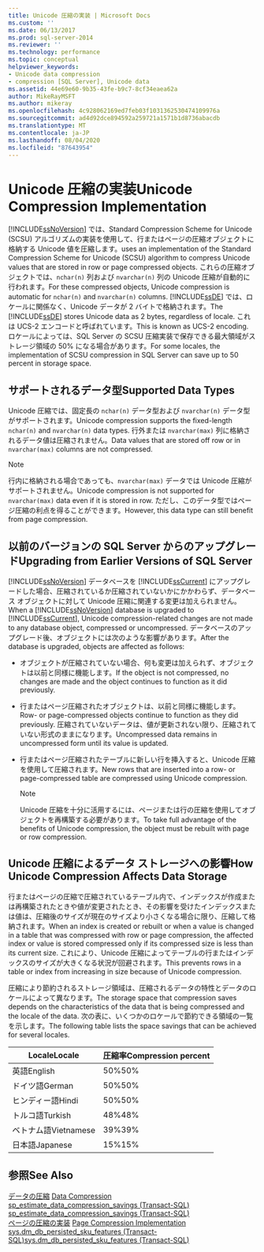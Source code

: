 ```yaml
---
title: Unicode 圧縮の実装 | Microsoft Docs
ms.custom: ''
ms.date: 06/13/2017
ms.prod: sql-server-2014
ms.reviewer: ''
ms.technology: performance
ms.topic: conceptual
helpviewer_keywords:
- Unicode data compression
- compression [SQL Server], Unicode data
ms.assetid: 44e69e60-9b35-43fe-b9c7-8cf34eaea62a
author: MikeRayMSFT
ms.author: mikeray
ms.openlocfilehash: 4c928062169ed7feb03f1031362530474109976a
ms.sourcegitcommit: ad4d92dce894592a259721a1571b1d8736abacdb
ms.translationtype: MT
ms.contentlocale: ja-JP
ms.lasthandoff: 08/04/2020
ms.locfileid: "87643954"
---
```

# <a name="unicode-compression-implementation"></a><span data-ttu-id="dd3bb-102">Unicode 圧縮の実装</span><span class="sxs-lookup"><span data-stu-id="dd3bb-102">Unicode Compression Implementation</span></span>
  [!INCLUDE[ssNoVersion](../../includes/ssnoversion-md.md)] <span data-ttu-id="dd3bb-103">では、Standard Compression Scheme for Unicode (SCSU) アルゴリズムの実装を使用して、行またはページの圧縮オブジェクトに格納する Unicode 値を圧縮します。</span><span class="sxs-lookup"><span data-stu-id="dd3bb-103">uses an implementation of the Standard Compression Scheme for Unicode (SCSU) algorithm to compress Unicode values that are stored in row or page compressed objects.</span></span> <span data-ttu-id="dd3bb-104">これらの圧縮オブジェクトでは、`nchar(n)` 列および `nvarchar(n)` 列の Unicode 圧縮が自動的に行われます。</span><span class="sxs-lookup"><span data-stu-id="dd3bb-104">For these compressed objects, Unicode compression is automatic for `nchar(n)` and `nvarchar(n)` columns.</span></span> <span data-ttu-id="dd3bb-105">[!INCLUDE[ssDE](../../includes/ssde-md.md)] では、ロケールに関係なく、Unicode データが 2 バイトで格納されます。</span><span class="sxs-lookup"><span data-stu-id="dd3bb-105">The [!INCLUDE[ssDE](../../includes/ssde-md.md)] stores Unicode data as 2 bytes, regardless of locale.</span></span> <span data-ttu-id="dd3bb-106">これは UCS-2 エンコードと呼ばれています。</span><span class="sxs-lookup"><span data-stu-id="dd3bb-106">This is known as UCS-2 encoding.</span></span> <span data-ttu-id="dd3bb-107">ロケールによっては、SQL Server の SCSU 圧縮実装で保存できる最大領域がストレージ領域の 50% になる場合があります。</span><span class="sxs-lookup"><span data-stu-id="dd3bb-107">For some locales, the implementation of SCSU compression in SQL Server can save up to 50 percent in storage space.</span></span>  
  
## <a name="supported-data-types"></a><span data-ttu-id="dd3bb-108">サポートされるデータ型</span><span class="sxs-lookup"><span data-stu-id="dd3bb-108">Supported Data Types</span></span>  
 <span data-ttu-id="dd3bb-109">Unicode 圧縮では、固定長の `nchar(n)` データ型および `nvarchar(n)` データ型がサポートされます。</span><span class="sxs-lookup"><span data-stu-id="dd3bb-109">Unicode compression supports the fixed-length `nchar(n)` and `nvarchar(n)` data types.</span></span> <span data-ttu-id="dd3bb-110">行外または `nvarchar(max)` 列に格納されるデータ値は圧縮されません。</span><span class="sxs-lookup"><span data-stu-id="dd3bb-110">Data values that are stored off row or in `nvarchar(max)` columns are not compressed.</span></span>  
  
> [!NOTE]  
>  <span data-ttu-id="dd3bb-111">行内に格納される場合であっても、`nvarchar(max)` データでは Unicode 圧縮がサポートされません。</span><span class="sxs-lookup"><span data-stu-id="dd3bb-111">Unicode compression is not supported for `nvarchar(max)` data even if it is stored in row.</span></span> <span data-ttu-id="dd3bb-112">ただし、このデータ型ではページ圧縮の利点を得ることができます。</span><span class="sxs-lookup"><span data-stu-id="dd3bb-112">However, this data type can still benefit from page compression.</span></span>  
  
## <a name="upgrading-from-earlier-versions-of-sql-server"></a><span data-ttu-id="dd3bb-113">以前のバージョンの SQL Server からのアップグレード</span><span class="sxs-lookup"><span data-stu-id="dd3bb-113">Upgrading from Earlier Versions of SQL Server</span></span>  
 <span data-ttu-id="dd3bb-114">[!INCLUDE[ssNoVersion](../../includes/ssnoversion-md.md)] データベースを [!INCLUDE[ssCurrent](../../includes/sscurrent-md.md)] にアップグレードした場合、圧縮されているか圧縮されていないかにかかわらず、データベース オブジェクトに対して Unicode 圧縮に関連する変更は加えられません。</span><span class="sxs-lookup"><span data-stu-id="dd3bb-114">When a [!INCLUDE[ssNoVersion](../../includes/ssnoversion-md.md)] database is upgraded to [!INCLUDE[ssCurrent](../../includes/sscurrent-md.md)], Unicode compression-related changes are not made to any database object, compressed or uncompressed.</span></span> <span data-ttu-id="dd3bb-115">データベースのアップグレード後、オブジェクトには次のような影響があります。</span><span class="sxs-lookup"><span data-stu-id="dd3bb-115">After the database is upgraded, objects are affected as follows:</span></span>  
  
-   <span data-ttu-id="dd3bb-116">オブジェクトが圧縮されていない場合、何も変更は加えられず、オブジェクトは以前と同様に機能します。</span><span class="sxs-lookup"><span data-stu-id="dd3bb-116">If the object is not compressed, no changes are made and the object continues to function as it did previously.</span></span>  
  
-   <span data-ttu-id="dd3bb-117">行またはページ圧縮されたオブジェクトは、以前と同様に機能します。</span><span class="sxs-lookup"><span data-stu-id="dd3bb-117">Row- or page-compressed objects continue to function as they did previously.</span></span> <span data-ttu-id="dd3bb-118">圧縮されていないデータは、値が更新されない限り、圧縮されていない形式のままになります。</span><span class="sxs-lookup"><span data-stu-id="dd3bb-118">Uncompressed data remains in uncompressed form until its value is updated.</span></span>  
  
-   <span data-ttu-id="dd3bb-119">行またはページ圧縮されたテーブルに新しい行を挿入すると、Unicode 圧縮を使用して圧縮されます。</span><span class="sxs-lookup"><span data-stu-id="dd3bb-119">New rows that are inserted into a row- or page-compressed table are compressed using Unicode compression.</span></span>  
  
    > [!NOTE]  
    >  <span data-ttu-id="dd3bb-120">Unicode 圧縮を十分に活用するには、ページまたは行の圧縮を使用してオブジェクトを再構築する必要があります。</span><span class="sxs-lookup"><span data-stu-id="dd3bb-120">To take full advantage of the benefits of Unicode compression, the object must be rebuilt with page or row compression.</span></span>  
  
## <a name="how-unicode-compression-affects-data-storage"></a><span data-ttu-id="dd3bb-121">Unicode 圧縮によるデータ ストレージへの影響</span><span class="sxs-lookup"><span data-stu-id="dd3bb-121">How Unicode Compression Affects Data Storage</span></span>  
 <span data-ttu-id="dd3bb-122">行またはページの圧縮で圧縮されているテーブル内で、インデックスが作成または再構築されたときや値が変更されたとき、その影響を受けたインデックスまたは値は、圧縮後のサイズが現在のサイズより小さくなる場合に限り、圧縮して格納されます。</span><span class="sxs-lookup"><span data-stu-id="dd3bb-122">When an index is created or rebuilt or when a value is changed in a table that was compressed with row or page compression, the affected index or value is stored compressed only if its compressed size is less than its current size.</span></span> <span data-ttu-id="dd3bb-123">これにより、Unicode 圧縮によってテーブルの行またはインデックスのサイズが大きくなる状況が回避されます。</span><span class="sxs-lookup"><span data-stu-id="dd3bb-123">This prevents rows in a table or index from increasing in size because of Unicode compression.</span></span>  
  
 <span data-ttu-id="dd3bb-124">圧縮により節約されるストレージ領域は、圧縮されるデータの特性とデータのロケールによって異なります。</span><span class="sxs-lookup"><span data-stu-id="dd3bb-124">The storage space that compression saves depends on the characteristics of the data that is being compressed and the locale of the data.</span></span> <span data-ttu-id="dd3bb-125">次の表に、いくつかのロケールで節約できる領域の一覧を示します。</span><span class="sxs-lookup"><span data-stu-id="dd3bb-125">The following table lists the space savings that can be achieved for several locales.</span></span>  
  
|<span data-ttu-id="dd3bb-126">Locale</span><span class="sxs-lookup"><span data-stu-id="dd3bb-126">Locale</span></span>|<span data-ttu-id="dd3bb-127">圧縮率</span><span class="sxs-lookup"><span data-stu-id="dd3bb-127">Compression percent</span></span>|  
|------------|-------------------------|  
|<span data-ttu-id="dd3bb-128">英語</span><span class="sxs-lookup"><span data-stu-id="dd3bb-128">English</span></span>|<span data-ttu-id="dd3bb-129">50%</span><span class="sxs-lookup"><span data-stu-id="dd3bb-129">50%</span></span>|  
|<span data-ttu-id="dd3bb-130">ドイツ語</span><span class="sxs-lookup"><span data-stu-id="dd3bb-130">German</span></span>|<span data-ttu-id="dd3bb-131">50%</span><span class="sxs-lookup"><span data-stu-id="dd3bb-131">50%</span></span>|  
|<span data-ttu-id="dd3bb-132">ヒンディー語</span><span class="sxs-lookup"><span data-stu-id="dd3bb-132">Hindi</span></span>|<span data-ttu-id="dd3bb-133">50%</span><span class="sxs-lookup"><span data-stu-id="dd3bb-133">50%</span></span>|  
|<span data-ttu-id="dd3bb-134">トルコ語</span><span class="sxs-lookup"><span data-stu-id="dd3bb-134">Turkish</span></span>|<span data-ttu-id="dd3bb-135">48%</span><span class="sxs-lookup"><span data-stu-id="dd3bb-135">48%</span></span>|  
|<span data-ttu-id="dd3bb-136">ベトナム語</span><span class="sxs-lookup"><span data-stu-id="dd3bb-136">Vietnamese</span></span>|<span data-ttu-id="dd3bb-137">39%</span><span class="sxs-lookup"><span data-stu-id="dd3bb-137">39%</span></span>|  
|<span data-ttu-id="dd3bb-138">日本語</span><span class="sxs-lookup"><span data-stu-id="dd3bb-138">Japanese</span></span>|<span data-ttu-id="dd3bb-139">15%</span><span class="sxs-lookup"><span data-stu-id="dd3bb-139">15%</span></span>|  
  
## <a name="see-also"></a><span data-ttu-id="dd3bb-140">参照</span><span class="sxs-lookup"><span data-stu-id="dd3bb-140">See Also</span></span>  
 <span data-ttu-id="dd3bb-141">[データの圧縮](data-compression.md) </span><span class="sxs-lookup"><span data-stu-id="dd3bb-141">[Data Compression](data-compression.md) </span></span>  
 <span data-ttu-id="dd3bb-142">[sp_estimate_data_compression_savings &#40;Transact-SQL&#41;](/sql/relational-databases/system-stored-procedures/sp-estimate-data-compression-savings-transact-sql) </span><span class="sxs-lookup"><span data-stu-id="dd3bb-142">[sp_estimate_data_compression_savings &#40;Transact-SQL&#41;](/sql/relational-databases/system-stored-procedures/sp-estimate-data-compression-savings-transact-sql) </span></span>  
 <span data-ttu-id="dd3bb-143">[ページの圧縮の実装](page-compression-implementation.md) </span><span class="sxs-lookup"><span data-stu-id="dd3bb-143">[Page Compression Implementation](page-compression-implementation.md) </span></span>  
 [<span data-ttu-id="dd3bb-144">sys.dm_db_persisted_sku_features &#40;Transact-SQL&#41;</span><span class="sxs-lookup"><span data-stu-id="dd3bb-144">sys.dm_db_persisted_sku_features &#40;Transact-SQL&#41;</span></span>](/sql/relational-databases/system-dynamic-management-views/sys-dm-db-persisted-sku-features-transact-sql)  
  
  
